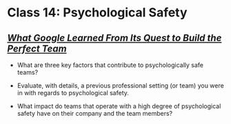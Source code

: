 # Class 14: Psychological Safety

## [*What Google Learned From Its Quest to Build the Perfect Team*](https://web.archive.org/web/20221125192300/https://www.nytimes.com/2016/02/28/magazine/what-google-learned-from-its-quest-to-build-the-perfect-team.html)

- What are three key factors that contribute to psychologically safe teams?

- Evaluate, with details, a previous professional setting (or team) you were in with regards to psychological safety.

- What impact do teams that operate with a high degree of psychological safety have on their company and the team members?